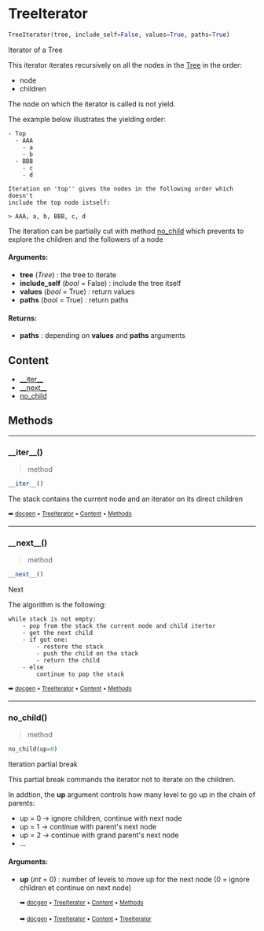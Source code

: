 # TreeIterator

``` python
TreeIterator(tree, include_self=False, values=True, paths=True)
```

Iterator of a Tree

This iterator iterates recursively on all the nodes in the [Tree](tree-tree.md#tree) in the order:
- node
- children

The node on which the iterator is called is not yield.

The example below illustrates the yielding order:
    
```
- Top
  - AAA
    - a
    - b
  - BBB
    - c
    - d
    
Iteration on 'top'' gives the nodes in the following order which doesn't
include the top node istself:
    
> AAA, a, b, BBB, c, d
```

The iteration can be partially cut with method [no_child](tree-treeiterator.md#no_child) which prevents
to explore the children and the followers of a node

#### Arguments:
- **tree** (_Tree_) : the tree to iterate
- **include_self** (_bool_ = False) : include the tree itself
- **values** (_bool_ = True) : return values
- **paths** (_bool_ = True) : return paths



#### Returns:
- **paths** : depending on **values** and **paths** arguments

## Content

- [\_\_iter__](tree-treeiterator.md#__iter__)
- [\_\_next__](tree-treeiterator.md#__next__)
- [no_child](tree-treeiterator.md#no_child)

## Methods



----------
### \_\_iter__()

> method

``` python
__iter__()
```

The stack contains the current node and an iterator on its direct children

  <sub>:arrow_right: [docgen](index.md#docgen) :black_small_square: [TreeIterator](tree-treeiterator.md#treeiterator) :black_small_square: [Content](tree-treeiterator.md#content) :black_small_square: [Methods](tree-treeiterator.md#methods)</sub>

----------
### \_\_next__()

> method

``` python
__next__()
```

Next

The algorithm is the following:

```
while stack is not empty:
    - pop from the stack the current node and child itertor
    - get the next child
    - if got one:
        - restore the stack
        - push the child on the stack
        - return the child
    - else
        continue to pop the stack
```

  <sub>:arrow_right: [docgen](index.md#docgen) :black_small_square: [TreeIterator](tree-treeiterator.md#treeiterator) :black_small_square: [Content](tree-treeiterator.md#content) :black_small_square: [Methods](tree-treeiterator.md#methods)</sub>

----------
### no_child()

> method

``` python
no_child(up=0)
```

Iteration partial break

This partial break commands the iterator not to iterate on the children.

In addtion, the **up** argument controls how many level to go up in the chain
of parents:
- up = 0 -> ignore children, continue with next node
- up = 1 -> continue with parent's next node
- up = 2 -> continue with grand parent's next node
- ...

#### Arguments:
- **up** (_int_ = 0) : number of levels to move up for the next node (0 = ignore children et continue on next node)

  <sub>:arrow_right: [docgen](index.md#docgen) :black_small_square: [TreeIterator](tree-treeiterator.md#treeiterator) :black_small_square: [Content](tree-treeiterator.md#content) :black_small_square: [Methods](tree-treeiterator.md#methods)</sub>

  <sub>:arrow_right: [docgen](index.md#docgen) :black_small_square: [TreeIterator](tree-treeiterator.md#treeiterator) :black_small_square: [Content](tree-treeiterator.md#content) :black_small_square: [TreeIterator](tree-treeiterator.md#treeiterator)</sub>